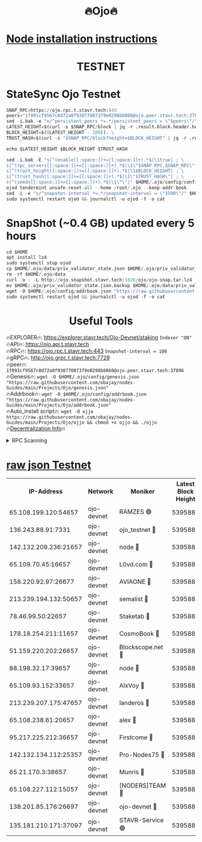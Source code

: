 <h1 align="center"> 🔥Ojo🔥</h1>

[Node installation instructions](https://github.com/obajay/nodes-Guides/tree/main/Projects/Ojo)
=

<h1 align="center"> TESTNET</h1>

# StateSync Ojo Testnet
```python
SNAP_RPC=https://ojo.rpc.t.stavr.tech:443
peers="1f091cf9567c0d72a0f93877007379e0298b8860@ojo.peer.stavr.tech:37096"
sed -i.bak -e "s/^persistent_peers *=.*/persistent_peers = \"$peers\"/" $HOME/.ojo/config/config.toml
LATEST_HEIGHT=$(curl -s $SNAP_RPC/block | jq -r .result.block.header.height); \
BLOCK_HEIGHT=$((LATEST_HEIGHT - 100)); \
TRUST_HASH=$(curl -s "$SNAP_RPC/block?height=$BLOCK_HEIGHT" | jq -r .result.block_id.hash)

echo $LATEST_HEIGHT $BLOCK_HEIGHT $TRUST_HASH

sed -i.bak -E "s|^(enable[[:space:]]+=[[:space:]]+).*$|\1true| ; \
s|^(rpc_servers[[:space:]]+=[[:space:]]+).*$|\1\"$SNAP_RPC,$SNAP_RPC\"| ; \
s|^(trust_height[[:space:]]+=[[:space:]]+).*$|\1$BLOCK_HEIGHT| ; \
s|^(trust_hash[[:space:]]+=[[:space:]]+).*$|\1\"$TRUST_HASH\"| ; \
s|^(seeds[[:space:]]+=[[:space:]]+).*$|\1\"\"|" $HOME/.ojo/config/config.toml
ojod tendermint unsafe-reset-all --home /root/.ojo --keep-addr-book
sed -i -e "s/^snapshot-interval *=.*/snapshot-interval = \"1500\"/" $HOME/.ojo/config/app.toml
sudo systemctl restart ojod && journalctl -u ojod -f -o cat
```
# SnapShot (~0.4 GB) updated every 5 hours
```python
cd $HOME
apt install lz4
sudo systemctl stop ojod
cp $HOME/.ojo/data/priv_validator_state.json $HOME/.ojo/priv_validator_state.json.backup
rm -rf $HOME/.ojo/data
curl -o - -L http://ojo.snapshot.stavr.tech:1026/ojo/ojo-snap.tar.lz4 | lz4 -c -d - | tar -x -C $HOME/.ojo --strip-components 2
mv $HOME/.ojo/priv_validator_state.json.backup $HOME/.ojo/data/priv_validator_state.json
wget -O $HOME/.ojo/config/addrbook.json "https://raw.githubusercontent.com/obajay/nodes-Guides/main/Projects/Ojo/addrbook.json"
sudo systemctl restart ojod && journalctl -u ojod -f -o cat
```
 <h1 align="center"> Useful Tools</h1>

🔥EXPLORER🔥:        https://explorer.stavr.tech/Ojo-Devnet/staking        `Indexer "ON"` \
🔥API🔥:                     https://ojo.api.t.stavr.tech \
🔥RPC🔥:                    https://ojo.rpc.t.stavr.tech:443              `Snapshot-interval = 100` \
🔥gRPC🔥:                  http://ojo.grpc.t.stavr.tech:7729 \
🔥peer🔥:                   `1f091cf9567c0d72a0f93877007379e0298b8860@ojo.peer.stavr.tech:37096` \
🔥Genesis🔥:    ```wget -O $HOME/.ojo/config/genesis.json "https://raw.githubusercontent.com/obajay/nodes-Guides/main/Projects/Ojo/genesis.json"``` \
🔥Addrbook🔥:    ```wget -O $HOME/.ojo/config/addrbook.json "https://raw.githubusercontent.com/obajay/nodes-Guides/main/Projects/Ojo/addrbook.json"``` \
🔥Auto_install script🔥: ```wget -O ojjo https://raw.githubusercontent.com/obajay/nodes-Guides/main/Projects/Ojo/ojjo && chmod +x ojjo && ./ojjo``` \
🔥[Decentralization Info](https://github.com/obajay/StateSync-snapshots/tree/main/Projects/Ojo/Decentralization)🔥



<details>
<summary>RPC Scanning</summary>

<h2 align="center"> We scan nodes in real time every 4 hours. And we provide the final result of RPC endpoints.
We cannot influence the operation of these nodes in any way. </h2>


```python
If Voting Power is higher than 0 --> then the Node is a validator of the network and may be subject to attack and be a potential threat to the chain.
```
```python
We marked such validators with a red symbol
```

</details>

[raw json Testnet](https://rpc-check.ojot.stavr.tech/ojot/rpc-ojot-result.json)
=


<table><tr><th>IP-Address</th><th>Network</th><th>Moniker</th><th>Latest Block Height</th><th>Earliest Block Height</th><th>Catching Up</th><th>Tx Index</th><th>Voting Power</th><th>Scan Time</th></tr><tr><td>65.108.199.120:54657</td><td>ojo-devnet</td><td>RAMZES 🟢</td><td>5395884</td><td>306156</td><td>False</td><td>on</td><td>0</td><td>2024-02-12T01:45:15.788386135UTC</td></tr><tr><td>136.243.88.91:7331</td><td>ojo-devnet</td><td>ojo_testnet 🔴</td><td>5395885</td><td>308845</td><td>False</td><td>on</td><td>1000</td><td>2024-02-12T01:45:22.096065097UTC</td></tr><tr><td>142.132.209.236:21657</td><td>ojo-devnet</td><td>node 🔴</td><td>5395888</td><td>350001</td><td>False</td><td>on</td><td>1999</td><td>2024-02-12T01:45:35.809459224UTC</td></tr><tr><td>65.109.70.45:16657</td><td>ojo-devnet</td><td>L0vd.com 🔴</td><td>5395889</td><td>695918</td><td>False</td><td>off</td><td>998</td><td>2024-02-12T01:45:43.957680205UTC</td></tr><tr><td>158.220.92.97:26677</td><td>ojo-devnet</td><td>AVIAONE 🔴</td><td>5395887</td><td>2754001</td><td>False</td><td>on</td><td>19926</td><td>2024-02-12T01:45:30.657116279UTC</td></tr><tr><td>213.239.194.132:50657</td><td>ojo-devnet</td><td>semalist 🔴</td><td>5395884</td><td>3223522</td><td>False</td><td>on</td><td>21037</td><td>2024-02-12T01:45:16.017995520UTC</td></tr><tr><td>78.46.99.50:22657</td><td>ojo-devnet</td><td>Staketab 🔴</td><td>5395889</td><td>4254801</td><td>False</td><td>on</td><td>1276</td><td>2024-02-12T01:45:44.210535075UTC</td></tr><tr><td>178.18.254.211:11657</td><td>ojo-devnet</td><td>CosmoBook 🔴</td><td>5395888</td><td>4392001</td><td>False</td><td>off</td><td>1047</td><td>2024-02-12T01:45:38.334486747UTC</td></tr><tr><td>51.159.220.202:26657</td><td>ojo-devnet</td><td>Blockscope.net 🔴</td><td>5395884</td><td>4425001</td><td>False</td><td>on</td><td>1878</td><td>2024-02-12T01:45:15.134491590UTC</td></tr><tr><td>88.198.32.17:39657</td><td>ojo-devnet</td><td>node 🔴</td><td>5395888</td><td>4710001</td><td>False</td><td>on</td><td>94970</td><td>2024-02-12T01:45:38.607953733UTC</td></tr><tr><td>65.109.93.152:33657</td><td>ojo-devnet</td><td>AlxVoy 🔴</td><td>5395888</td><td>4943001</td><td>False</td><td>on</td><td>4491415</td><td>2024-02-12T01:45:35.444342284UTC</td></tr><tr><td>213.239.207.175:47657</td><td>ojo-devnet</td><td>landeros 🔴</td><td>5395887</td><td>4967924</td><td>False</td><td>off</td><td>11083</td><td>2024-02-12T01:45:30.911482563UTC</td></tr><tr><td>65.108.238.61:20657</td><td>ojo-devnet</td><td>alex 🔴</td><td>5395884</td><td>5131001</td><td>False</td><td>on</td><td>11359</td><td>2024-02-12T01:45:15.461371446UTC</td></tr><tr><td>95.217.225.212:36657</td><td>ojo-devnet</td><td>Firstcome 🔴</td><td>5395885</td><td>5251946</td><td>False</td><td>on</td><td>13566</td><td>2024-02-12T01:45:21.849436993UTC</td></tr><tr><td>142.132.134.112:25357</td><td>ojo-devnet</td><td>Pro-Nodes75 🔴</td><td>5395885</td><td>5295885</td><td>False</td><td>on</td><td>24651</td><td>2024-02-12T01:45:18.935029313UTC</td></tr><tr><td>65.21.170.3:38657</td><td>ojo-devnet</td><td>Munris 🔴</td><td>5395885</td><td>5295885</td><td>False</td><td>off</td><td>20123</td><td>2024-02-12T01:45:21.440630415UTC</td></tr><tr><td>65.108.227.112:15057</td><td>ojo-devnet</td><td>[NODERS]TEAM 🔴</td><td>5395889</td><td>5295889</td><td>False</td><td>off</td><td>9999</td><td>2024-02-12T01:45:43.332381509UTC</td></tr><tr><td>138.201.85.176:26697</td><td>ojo-devnet</td><td>ojo-devnet 🔴</td><td>5395889</td><td>5295889</td><td>False</td><td>on</td><td>1000024000</td><td>2024-02-12T01:45:43.628710072UTC</td></tr><tr><td>135.181.210.171:37097</td><td>ojo-devnet</td><td>STAVR-Service 🟢</td><td>5395884</td><td>5395001</td><td>False</td><td>on</td><td>0</td><td>2024-02-12T01:45:16.672308939UTC</td></tr></table>
